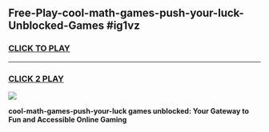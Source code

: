 
## Free-Play-cool-math-games-push-your-luck-Unblocked-Games #ig1vz
<h3>
<a href="https://news.freeplayer.one?title=cool-math-games-push-your-luck&ref=8M">CLICK TO PLAY</a></h3>
<hr>

<h3>
<a href="https://news.freeplayer.one?title=cool-math-games-push-your-luck&ref=8M">CLICK 2 PLAY</a>
  
</h3>

<a href="https://news.freeplayer.one?title=cool-math-games-push-your-luck&ref=8M"><img src="https://clearcache.store/games.png"></a>


**cool-math-games-push-your-luck games unblocked: Your Gateway to Fun and Accessible Online Gaming**
